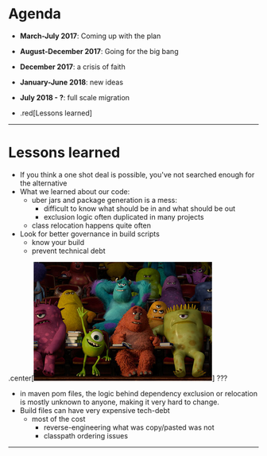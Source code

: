 # Agenda

- **March-July 2017**: Coming up with the plan

- **August-December 2017**: Going for the big bang

- **December 2017**: a crisis of faith

- **January-June 2018**: new ideas

- **July 2018 - ?**: full scale migration

- .red[Lessons learned]
---
# Lessons learned

- If you think a one shot deal is possible, you've not searched enough for the alternative
- What we learned about our code:
   - uber jars and package generation is a mess:
      - difficult to know what should be in and what should be out
      - exclusion logic often duplicated in many projects
   - class relocation happens quite often
- Look for better governance in build scripts
   - know your build
   - prevent technical debt

.center[![classroom](imgs/classroom.jpg)]
???
- in maven pom files, the logic behind dependency exclusion or relocation is mostly unknown to anyone, making it very hard to change.
- Build files can have very expensive tech-debt
   - most of the cost
     - reverse-engineering what was copy/pasted was not
     - classpath ordering issues
---

